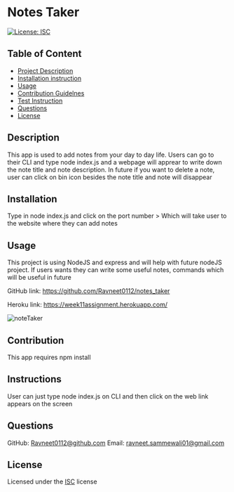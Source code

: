 
# Notes Taker

[![License: ISC](https://img.shields.io/badge/License-ISC-blue.svg)](https://opensource.org/licenses/ISC)

## Table of Content
- [Project Description](#Description)
- [Installation instruction](#Installation)
- [Usage](#Usage)
- [Contribution Guidelnes](#Contribution)
- [Test Instruction](#Instruction)
- [Questions](#Questions)
- [License](#License)

## Description
This app is used to add notes from your day to day life. Users can go to their CLI and type node index.js and a webpage will apprear to write down the note title  and note description. In future if you want to delete a note, user can click on bin icon besides the note title and note will disappear

## Installation
Type in node index.js and click on the port number > Which will take user to the website where they can add notes
    
## Usage
This project is using NodeJS and express and will help with future nodeJS project. If users wants they can write some useful notes, commands which will be useful in future

GitHub link: https://github.com/Ravneet0112/notes_taker

Heroku link: https://week11assignment.herokuapp.com/

![noteTaker](https://user-images.githubusercontent.com/101073782/227696814-612aa043-c147-4959-90d3-c930cbd54535.png)

    
## Contribution
This app requires npm install 

## Instructions
User can just type node index.js on CLI and then click on the web link appears on the screen
    

## Questions

GitHub: Ravneet0112@github.com
Email: ravneet.sammewali01@gmail.com

## License
Licensed under the [ISC](https://choosealicense.com/licenses/isc/) license
    
